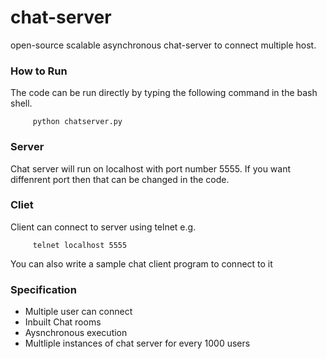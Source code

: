 chat-server
===========

open-source scalable asynchronous chat-server to connect multiple host.

### How to Run
The code can be run directly by typing the following command in the
bash shell. 
``` bash:
     python chatserver.py
```

### Server
Chat server will run on localhost with port number 5555. If you want diffenrent port 
then that can be changed in the code.

### Cliet
Client can connect to server using telnet e.g.
``` bash:
     telnet localhost 5555
```
You can also write a sample chat client program to connect to it

### Specification
* Multiple user can connect
* Inbuilt Chat rooms
* Aysnchronous execution
* Multliple instances of chat server for every 1000 users
